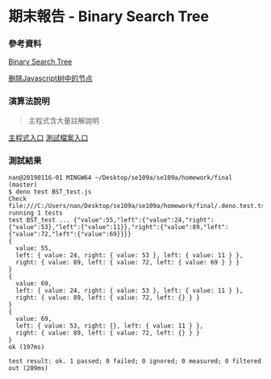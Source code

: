 # 期末報告 - Binary Search Tree

### 參考資料

[Binary Search Tree](https://github.com/trekhleb/javascript-algorithms/tree/master/src/data-structures/tree/binary-search-tree)

[删除Javascript树中的节点](https://www.codenong.com/Removing-a-node-in-a-Javascript-Tree/)

### 演算法說明

> 主程式含大量註解說明

[主程式入口](https://github.com/ayd0122344/se109a/blob/master/homework/final/BST.js)
[測試檔案入口](https://github.com/ayd0122344/se109a/blob/master/homework/final/BST_test.js)

### 測試結果

```
nan@20190116-01 MINGW64 ~/Desktop/se109a/se109a/homework/final (master)
$ deno test BST_test.js
Check file:///C:/Users/nan/Desktop/se109a/se109a/homework/final/.deno.test.ts
running 1 tests
test BST_test ... {"value":55,"left":{"value":24,"right":{"value":53},"left":{"value":11}},"right":{"value":89,"left":{"value":72,"left":{"value":69}}}}
{
  value: 55,
  left: { value: 24, right: { value: 53 }, left: { value: 11 } },
  right: { value: 89, left: { value: 72, left: { value: 69 } } }
}
{
  value: 69,
  left: { value: 24, right: { value: 53 }, left: { value: 11 } },
  right: { value: 89, left: { value: 72, left: {} } }
}
{
  value: 69,
  left: { value: 53, right: {}, left: { value: 11 } },
  right: { value: 89, left: { value: 72, left: {} } }
}
ok (197ms)

test result: ok. 1 passed; 0 failed; 0 ignored; 0 measured; 0 filtered out (209ms)
```
